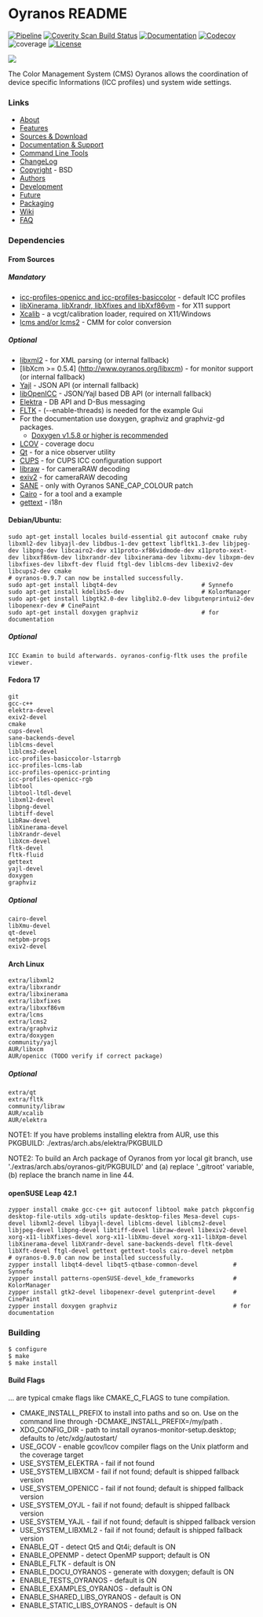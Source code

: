 # Oyranos README
[![Pipeline](https://gitlab.com/oyranos/oyranos/badges/master/pipeline.svg)](https://gitlab.com/oyranos/oyranos/-/pipelines)
[![Coverity Scan Build Status](https://scan.coverity.com/projects/13943/badge.svg)](https://scan.coverity.com/projects/13943)
[![Documentation](https://codedocs.xyz/oyranos-cms/oyranos.svg)](https://codedocs.xyz/oyranos-cms/oyranos/)
[![Codecov](https://codecov.io/gh/oyranos-cms/oyranos/branch/master/graph/badge.svg)](https://codecov.io/gh/oyranos-cms/oyranos)
![coverage](https://gitlab.com/oyranos/oyranos/badges/master/coverage.svg?job=coverage)
[![License](https://img.shields.io/badge/License-BSD%203--Clause-blue.svg)](https://opensource.org/licenses/BSD-3-Clause)

![](http://www.oyranos.org/images/oyranos_logo.svg)

The Color Management System (CMS) Oyranos allows the coordination of
device specific Informations (ICC profiles) und system wide settings.


### Links
* [About](http://www.oyranos.org/about)
* [Features](http://www.oyranos.org/features)
* [Sources & Download](http://www.oyranos.org/downloads/)
* [Documentation & Support](http://www.oyranos.org/support)
* [Command Line Tools](src/tools/README.md)
* [ChangeLog](ChangeLog.md)
* [Copyright](COPYING.md) - BSD
* [Authors](AUTHORS.md)
* [Development](http://www.oyranos.org/development)
* [Future](http://www.oyranos.org/future)
* [Packaging](PACKAGING.md)
* [Wiki](http://www.oyranos.org/wiki/index.php%3Ftitle=Oyranos)
* [FAQ](doc/FAQ.md)


### Dependencies
#### From Sources
##### Mandatory
* [icc-profiles-openicc and icc-profiles-basiccolor](http://sourceforge.net/projects/openicc/files/) - default ICC profiles
* [libXinerama, libXrandr, libXfixes and libXxf86vm](http:/www.x.org) - for X11 support
* [Xcalib](http://www.etg.e-technik.uni-erlangen.de/web/doe/xcalib/) - a vcgt/calibration loader, required on X11/Windows 
* [lcms and/or lcms2](http://www.littlecms.com) - CMM for color conversion

##### Optional
* [libxml2](http://www.xmlsoft.org/) - for XML parsing (or internal fallback)
* [libXcm >= 0.5.4] (http://www.oyranos.org/libxcm) - for monitor support (or internal fallback)
* [Yajl](http://lloyd.github.com/yajl) - JSON API (or internall fallback)
* [libOpenICC](https://github.com/OpenICC/config) - JSON/Yajl based DB API (or internall fallback)
* [Elektra](http://www.libelektra.org) - DB API and D-Bus messaging
* [FLTK](http://www.fltk.org) - (--enable-threads) is needed for the example Gui
* For the documentation use doxygen, graphviz and graphviz-gd packages.
  * [Doxygen v1.5.8 or higher is recommended](http://www.doxygen.org)
* [LCOV](http://ltp.sourceforge.net/coverage/lcov.php) - coverage docu
* [Qt](http://www.qt.io) - for a nice observer utility
* [CUPS](http://www.cups.org) - for CUPS ICC configuration support
* [libraw](http://www.libraw.org) - for cameraRAW decoding
* [exiv2](http://www.exiv2.org/) - for cameraRAW decoding
* [SANE](http://www.sane-project.org/) - only with Oyranos SANE\_CAP\_COLOUR patch
* [Cairo](http://www.cairographics.org/) - for a tool and a example
* [gettext](https://www.gnu.org/software/gettext/) - i18n

#### Debian/Ubuntu:
    sudo apt-get install locales build-essential git autoconf cmake ruby libxml2-dev libyajl-dev libdbus-1-dev gettext libfltk1.3-dev libjpeg-dev libpng-dev libcairo2-dev x11proto-xf86vidmode-dev x11proto-xext-dev libxxf86vm-dev libxrandr-dev libxinerama-dev libxmu-dev libxpm-dev libxfixes-dev libxft-dev fluid ftgl-dev liblcms-dev libexiv2-dev libcups2-dev cmake
    # oyranos-0.9.7 can now be installed successfully.
    sudo apt-get install libqt4-dev                        # Synnefo
    sudo apt-get install kdelibs5-dev                      # KolorManager
    sudo apt-get install libgtk2.0-dev libglib2.0-dev libgutenprintui2-dev libopenexr-dev # CinePaint
    sudo apt-get install doxygen graphviz                  # for documentation

##### Optional
    ICC Examin to build afterwards. oyranos-config-fltk uses the profile viewer.

#### Fedora 17
    git
    gcc-c++
    elektra-devel
    exiv2-devel
    cmake
    cups-devel
    sane-backends-devel
    liblcms-devel
    liblcms2-devel
    icc-profiles-basiccolor-lstarrgb
    icc-profiles-lcms-lab
    icc-profiles-openicc-printing
    icc-profiles-openicc-rgb
    libtool
    libtool-ltdl-devel
    libxml2-devel
    libpng-devel
    libtiff-devel
    LibRaw-devel
    libXinerama-devel
    libXrandr-devel
    libXcm-devel
    fltk-devel
    fltk-fluid
    gettext
    yajl-devel
    doxygen
    graphviz
##### Optional
    cairo-devel
    libXmu-devel
    qt-devel
    netpbm-progs
    exiv2-devel

#### Arch Linux
    extra/libxml2
    extra/libxrandr
    extra/libxinerama
    extra/libxfixes
    extra/libxxf86vm
    extra/lcms
    extra/lcms2
    extra/graphviz
    extra/doxygen
    community/yajl
    AUR/libxcm
    AUR/openicc (TODO verify if correct package)
##### Optional
    extra/qt
    extra/fltk
    community/libraw
    AUR/xcalib
    AUR/elektra

  NOTE1: If you have problems installing elektra from AUR,
  use this PKGBUILD: ./extras/arch.abs/elektra/PKGBUILD

  NOTE2: To build an Arch package of Oyranos from yor local git branch,
  use './extras/arch.abs/oyranos-git/PKGBUILD' and
  (a) replace '_gitroot' variable,
  (b) replace the branch name in line 44.

#### openSUSE Leap 42.1
    zypper install cmake gcc-c++ git autoconf libtool make patch pkgconfig desktop-file-utils xdg-utils update-desktop-files Mesa-devel cups-devel libxml2-devel libyajl-devel liblcms-devel liblcms2-devel libjpeg-devel libpng-devel libtiff-devel libraw-devel libexiv2-devel xorg-x11-libXfixes-devel xorg-x11-libXmu-devel xorg-x11-libXpm-devel libXinerama-devel libXrandr-devel sane-backends-devel fltk-devel libXft-devel ftgl-devel gettext gettext-tools cairo-devel netpbm
    # oyranos-0.9.0 can now be installed successfully.
    zypper install libqt4-devel libqt5-qtbase-common-devel          # Synnefo
    zypper install patterns-openSUSE-devel_kde_frameworks           # KolorManager
    zypper install gtk2-devel libopenexr-devel gutenprint-devel     # CinePaint
    zypper install doxygen graphviz                                 # for documentation

### Building
    $ configure
    $ make
    $ make install

#### Build Flags
... are typical cmake flags like CMAKE\_C\_FLAGS to tune compilation.

* CMAKE\_INSTALL\_PREFIX to install into paths and so on. Use on the command 
  line through -DCMAKE\_INSTALL\_PREFIX=/my/path .
* XDG\_CONFIG\_DIR - path to install oyranos-monitor-setup.desktop; defaults to /etc/xdg/autostart/
* USE\_GCOV - enable gcov/lcov compiler flags on the Unix platform and the coverage target
* USE\_SYSTEM\_ELEKTRA - fail if not found
* USE\_SYSTEM\_LIBXCM - fail if not found; default is shipped fallback version
* USE\_SYSTEM\_OPENICC - fail if not found; default is shipped fallback version
* USE\_SYSTEM\_OYJL - fail if not found; default is shipped fallback version
* USE\_SYSTEM\_YAJL - fail if not found; default is shipped fallback version
* USE\_SYSTEM\_LIBXML2 - fail if not found; default is shipped fallback version
* ENABLE\_QT - detect Qt5 and Qt4i; default is ON
* ENABLE\_OPENMP - detect OpenMP support; default is ON
* ENABLE\_FLTK - default is ON
* ENABLE\_DOCU\_OYRANOS - generate with doxygen; default is ON
* ENABLE\_TESTS\_OYRANOS - default is ON
* ENABLE\_EXAMPLES\_OYRANOS - default is ON
* ENABLE\_SHARED\_LIBS\_OYRANOS - default is ON
* ENABLE\_STATIC\_LIBS\_OYRANOS - default is ON

